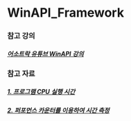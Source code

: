 # WinAPI_Framework

### 참고 강의

##### [어소트락 유튜브 WinAPI 강의](https://www.youtube.com/watch?v=lBawfsBIT7s&list=PL4SIC1d_ab-YhAo-VE51_yxBHd6yZOFHu)

### 참고 자료

##### [1. 프로그램 CPU 실행 시간](https://changmyeong.tistory.com/39)

##### [2. 퍼포먼스 카운터를 이용하여 시간 측정](http://www.tipssoft.com/bulletin/board.php?bo_table=FAQ&wr_id=735)
